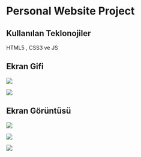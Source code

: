 <h1>Personal Website Project</h1>

<h2>Kullanılan Teklonojiler</h2>

HTML5 , CSS3 ve JS

<h2>Ekran Gifi</h2>

![](screen1.gif)

![](screen2.gif)

<h2>Ekran Görüntüsü</h2>

![](Ekran1.png)

![](Ekran2.png)

![](Ekran3.png)
